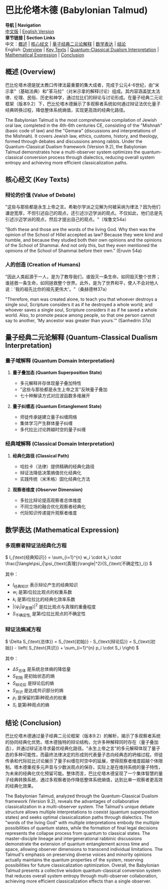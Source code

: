# 巴比伦塔木德 (Babylonian Talmud)

**导航 | Navigation**  
[中文版](#巴比伦塔木德解析) | [English Version](#babylonian-talmud-analysis)  
**章节链接 | Section Links**  
中文：[概述](#概述-overview) | [核心经文](#核心经文-key-texts) | [量子经典二元论解释](#量子经典二元论解释-quantum-classical-dualism-interpretation) | [数学表达](#数学表达-mathematical-expression) | [结论](#结论-conclusion)  
English: [Overview](#概述-overview) | [Key Texts](#核心经文-key-texts) | [Quantum-Classical Dualism Interpretation](#量子经典二元论解释-quantum-classical-dualism-interpretation) | [Mathematical Expression](#数学表达-mathematical-expression) | [Conclusion](#结论-conclusion)

## 概述 (Overview)

巴比伦塔木德是犹太教口传律法最重要的集大成者，完成于公元4-6世纪，由"米示拿"（基础法典）和"革马拉"（对米示拿的解释讨论）组成。其内容涵盖犹太法律、伦理、民俗、历史和神学，通过拉比们的辩论与讨论形成。在量子经典二元论框架（版本9.2）下，巴比伦塔木德展示了多观察者系统如何通过辩证法优化量子经典转换过程，降低整体系统熵值，实现更高效的经典化路径。

The Babylonian Talmud is the most comprehensive compilation of Jewish oral law, completed in the 4th-6th centuries CE, consisting of the "Mishnah" (basic code of law) and the "Gemara" (discussions and interpretations of the Mishnah). It covers Jewish law, ethics, customs, history, and theology, formed through debates and discussions among rabbis. Under the Quantum-Classical Dualism framework (Version 9.2), the Babylonian Talmud demonstrates how a multi-observer system optimizes the quantum-classical conversion process through dialectics, reducing overall system entropy and achieving more efficient classicalization paths.

## 核心经文 (Key Texts)

### 辩论的价值 (Value of Debate)
"这些与那些都是永生上帝之言。希勒尔学派之见解为何被采纳为律法？因为他们谦逊宽厚，不但引述自己的观点，还引述沙迈学派的观点。不仅如此，他们总是先引述沙迈学派的观点，然后才提出自己的观点。"（埃鲁文54a）

"Both these and those are the words of the living God. Why then was the opinion of the School of Hillel accepted as law? Because they were kind and humble, and because they studied both their own opinions and the opinions of the School of Shammai. And not only this, but they even mentioned the opinions of the School of Shammai before their own." (Eruvin 54a)

### 人的创造 (Creation of Humans)
"因此人类起源于一人，是为了教导我们，谁毁灭一条生命，如同毁灭整个世界；谁拯救一条生命，如同拯救整个世界。此外，是为了世界和平，使人不会对他人说：'我的祖先比你的祖先更伟大'。"（桑赫德林37a）

"Therefore, man was created alone, to teach you that whoever destroys a single soul, Scripture considers it as if he destroyed a whole world; and whoever saves a single soul, Scripture considers it as if he saved a whole world. Also, to promote peace among people, so that one person cannot say to another, 'My ancestor was greater than yours.'" (Sanhedrin 37a)

## 量子经典二元论解释 (Quantum-Classical Dualism Interpretation)

### 量子域解释 (Quantum Domain Interpretation)
1. **量子叠加态 (Quantum Superposition State)**
   - 多元解释并存体现量子叠加特性
   - "这些与那些都是永生上帝之言"反映量子叠加
   - 七十种解读方式对应波函数多维展开

2. **量子纠缠态 (Quantum Entanglement State)**
   - 师徒传承链建立量子纠缠网络
   - 集体学习产生群体量子纠缠
   - 多代拉比讨论跨越时空的量子纠缠

### 经典域解释 (Classical Domain Interpretation)
1. **经典化路径 (Classical Path)**
   - 哈拉卡（法律）提供精确的经典化路径
   - 辩证法降低决策熵值优化经典化
   - 实践传统（米禾格）固化经典化方法

2. **观察者维度 (Observer Dimension)**
   - 多拉比辩论提高观察者总体维度
   - 不同立场的融合优化观察者经典化
   - 代际知识传递提升观察者维度

## 数学表达 (Mathematical Expression)

### 多观察者辩证法经典化方程
$`
I_{\text{经典知识}} = \sum_{i=1}^{n} w_i \cdot k_i \cdot \frac{|\langle\psi_i|\psi_{\text{真理}}\rangle|^2}{S_{\text{不确定性}_i}}
`$

其中：
- $`I_{\text{经典知识}}`$ 表示辩论产生的经典知识
- $`w_i`$ 是第i位拉比观点的权重系数
- $`k_i`$ 是第i位拉比的经典化效率系数
- $`|\langle\psi_i|\psi_{\text{真理}}\rangle|^2`$ 是拉比观点与真理的重叠程度
- $`S_{\text{不确定性}_i}`$ 是第i位拉比观点的不确定性

### 辩证法熵减方程
$`
\Delta S_{\text{总体}} = S_{\text{初始}} - S_{\text{辩论后}} = S_{\text{初始}} - \left( S_{\text{共识}} + \sum_{i=1}^{n} p_i \cdot S_i \right)
`$

其中：
- $`\Delta S_{\text{总体}}`$ 是系统总体熵的降低量
- $`S_{\text{初始}}`$ 是初始状态的熵
- $`S_{\text{辩论后}}`$ 是辩论后的熵
- $`S_{\text{共识}}`$ 是达成共识部分的熵
- $`p_i`$ 是保留的第i种观点的权重
- $`S_i`$ 是第i种观点的熵

## 结论 (Conclusion)

巴比伦塔木德通过量子经典二元论框架（版本9.2）的解析，揭示了多观察者系统的协同经典化优势。塔木德独特的辩论结构，允许多种解释同时存在（量子叠加态），并通过辩证法寻求最优经典化路径。"永生上帝之言"的多元解释体现了量子态的多种可能性，而最终法律决定的形成则代表量子态向经典态的坍缩过程。师徒传承和代际拉比讨论展示了量子纠缠在时空中的延展，使得观察者维度超越个体限制。塔木德重视多元声音与少数派观点的保存，实际上是在维持系统的量子特性，为未来的经典化优化预留可能。整体而言，巴比伦塔木德呈现了一个集体智慧的量子经典转换系统，通过多观察者协作降低整体系统熵值，达到比单一观察者更高效的经典化效果。

The Babylonian Talmud, analyzed through the Quantum-Classical Dualism framework (Version 9.2), reveals the advantages of collaborative classicalization in a multi-observer system. The Talmud's unique debate structure allows multiple interpretations to coexist (quantum superposition states) and seeks optimal classicalization paths through dialectics. The "words of the living God" with multiple interpretations embody the multiple possibilities of quantum states, while the formation of final legal decisions represents the collapse process from quantum to classical states. The master-disciple lineage and intergenerational rabbinic discussions demonstrate the extension of quantum entanglement across time and space, allowing observer dimensions to transcend individual limitations. The Talmud's emphasis on preserving diverse voices and minority opinions actually maintains the quantum properties of the system, reserving possibilities for future classicalization optimization. Overall, the Babylonian Talmud presents a collective wisdom quantum-classical conversion system that reduces overall system entropy through multi-observer collaboration, achieving more efficient classicalization effects than a single observer. 